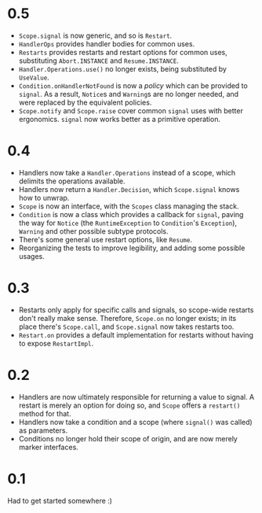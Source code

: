# 0.5

* `Scope.signal` is now generic, and so is `Restart`.
* `HandlerOps` provides handler bodies for common uses.
* `Restarts` provides restarts and restart options for common uses, substituting `Abort.INSTANCE` and `Resume.INSTANCE`.
* `Handler.Operations.use()` no longer exists, being substituted by `UseValue`.
* `Condition.onHandlerNotFound` is now a _policy_ which can be provided to `signal`. As a result, `Notice`s and `Warning`s are no longer needed, and were replaced by the equivalent policies.
* `Scope.notify` and `Scope.raise` cover common `signal` uses with better ergonomics. `signal` now works better as a primitive operation.

# 0.4

* Handlers now take a `Handler.Operations` instead of a scope, which delimits the operations available.
* Handlers now return a `Handler.Decision`, which `Scope.signal` knows how to unwrap.
* `Scope` is now an interface, with the `Scopes` class managing the stack.
* `Condition` is now a class which provides a callback for `signal`, paving the way for `Notice` (the `RuntimeException` to `Condition`'s `Exception`), `Warning` and other possible subtype protocols.
* There's some general use restart options, like `Resume`.
* Reorganizing the tests to improve legibility, and adding some possible usages.

# 0.3

* Restarts only apply for specific calls and signals, so scope-wide restarts don't really make sense. Therefore, `Scope.on` no longer exists; in its place there's `Scope.call`, and `Scope.signal` now takes restarts too.
* `Restart.on` provides a default implementation for restarts without having to expose `RestartImpl`.

# 0.2

* Handlers are now ultimately responsible for returning a value to signal. A restart is merely an option for doing so, and `Scope` offers a `restart()` method for that.
* Handlers now take a condition and a scope (where `signal()` was called) as parameters.
* Conditions no longer hold their scope of origin, and are now merely marker interfaces.

# 0.1

Had to get started somewhere :)